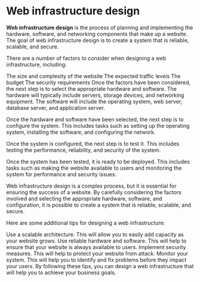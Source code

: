 # Web infrastructure design

**Web infrastructure design** is the process of planning and implementing the hardware, software, and networking components that make up a website.<br /> The goal of web infrastructure design is to create a system that is reliable, scalable, and secure.


There are a number of factors to consider when designing a web infrastructure, including:

The size and complexity of the website
The expected traffic levels
The budget
The security requirements
Once the factors have been considered, the next step is to select the appropriate hardware and software. The hardware will typically include servers, storage devices, and networking equipment. The software will include the operating system, web server, database server, and application server.

Once the hardware and software have been selected, the next step is to configure the system. This includes tasks such as setting up the operating system, installing the software, and configuring the network.

Once the system is configured, the next step is to test it. This includes testing the performance, reliability, and security of the system.

Once the system has been tested, it is ready to be deployed. This includes tasks such as making the website available to users and monitoring the system for performance and security issues.

Web infrastructure design is a complex process, but it is essential for ensuring the success of a website. By carefully considering the factors involved and selecting the appropriate hardware, software, and configuration, it is possible to create a system that is reliable, scalable, and secure.

Here are some additional tips for designing a web infrastructure:

Use a scalable architecture. This will allow you to easily add capacity as your website grows.
Use reliable hardware and software. This will help to ensure that your website is always available to users.
Implement security measures. This will help to protect your website from attack.
Monitor your system. This will help you to identify and fix problems before they impact your users.
By following these tips, you can design a web infrastructure that will help you to achieve your business goals.

